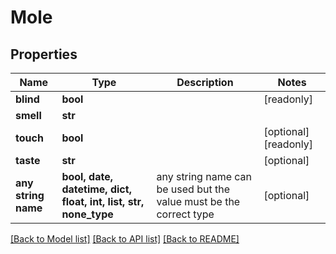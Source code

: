 # Mole


## Properties
Name | Type | Description | Notes
------------ | ------------- | ------------- | -------------
**blind** | **bool** |  | [readonly] 
**smell** | **str** |  | 
**touch** | **bool** |  | [optional] [readonly] 
**taste** | **str** |  | [optional] 
**any string name** | **bool, date, datetime, dict, float, int, list, str, none_type** | any string name can be used but the value must be the correct type | [optional]

[[Back to Model list]](../README.md#documentation-for-models) [[Back to API list]](../README.md#documentation-for-api-endpoints) [[Back to README]](../README.md)


